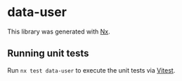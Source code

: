 # data-user

This library was generated with [Nx](https://nx.dev).

## Running unit tests

Run `nx test data-user` to execute the unit tests via [Vitest](https://vitest.dev/).
